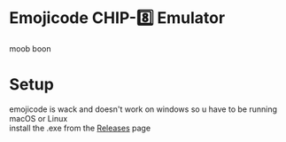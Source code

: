 # Emojicode CHIP-8️⃣ Emulator
moob boon

# Setup
emojicode is wack and doesn't work on windows so u have to be running macOS or Linux <br>
install the .exe from the [Releases](https://github.com/siddkhannaa/chip8-emu/releases) page
